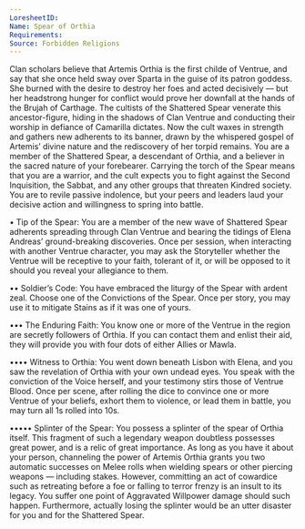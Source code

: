 ```yaml
---
LoresheetID: 
Name: Spear of Orthia
Requirements:
Source: Forbidden Religions
---
```

Clan scholars believe that Artemis Orthia is the first childe of Ventrue, and say that she once held sway over Sparta in the guise of its patron goddess. She burned with the desire to destroy her foes and acted decisively — but her headstrong hunger for conflict would prove her downfall at the hands of the Brujah of Carthage. The cultists of the Shattered Spear venerate this ancestor-figure, hiding in the shadows of Clan Ventrue and conducting their worship in defiance of Camarilla dictates. Now the cult waxes in strength and gathers new adherents to its banner, drawn by the whispered gospel of Artemis’ divine nature and the rediscovery of her torpid remains. You are a member of the Shattered Spear, a descendant of Orthia, and a believer in the sacred nature of your forebearer. Carrying the torch of the Spear means that you are a warrior, and the cult expects you to fight against the Second Inquisition, the Sabbat, and any other groups that threaten Kindred society. You are to revile passive indolence, but your peers and leaders laud your decisive action and willingness to spring into battle.

• Tip of the Spear: You are a member of the new wave of Shattered Spear adherents spreading through Clan Ventrue and bearing the tidings of Elena Andreas’ ground-breaking discoveries. Once per session, when interacting with another Ventrue character, you may ask the Storyteller whether the Ventrue will be receptive to your faith, tolerant of it, or will be opposed to it should you reveal your allegiance to them.

•• Soldier’s Code: You have embraced the liturgy of the Spear with ardent zeal. Choose one of the Convictions of the Spear. Once per story, you may use it to mitigate Stains as if it was one of yours.

••• The Enduring Faith: You know one or more of the Ventrue in the region are secretly followers of Orthia. If you can contact them and enlist their aid, they will provide you with four dots of either Allies or Mawla.

•••• Witness to Orthia: You went down beneath Lisbon with Elena, and you saw the revelation of Orthia with your own undead eyes. You speak with the conviction of the Voice herself, and your testimony stirs those of Ventrue Blood. Once per scene, after rolling the dice to convince one or more Ventrue of your beliefs, exhort them to violence, or lead them in battle, you may turn all 1s rolled into 10s.

••••• Splinter of the Spear: You possess a splinter of the spear of Orthia itself. This fragment of such a legendary weapon doubtless possesses great power, and is a relic of great importance. As long as you have it about your person, channeling the power of Artemis Orthia grants you two automatic successes on Melee rolls when wielding spears or other piercing weapons — including stakes. However, committing an act of cowardice such as retreating before a foe or falling to terror frenzy is an insult to its legacy. You suffer one point of Aggravated Willpower damage should such happen. Furthermore, actually losing the splinter would be an utter disaster for you and for the Shattered Spear.